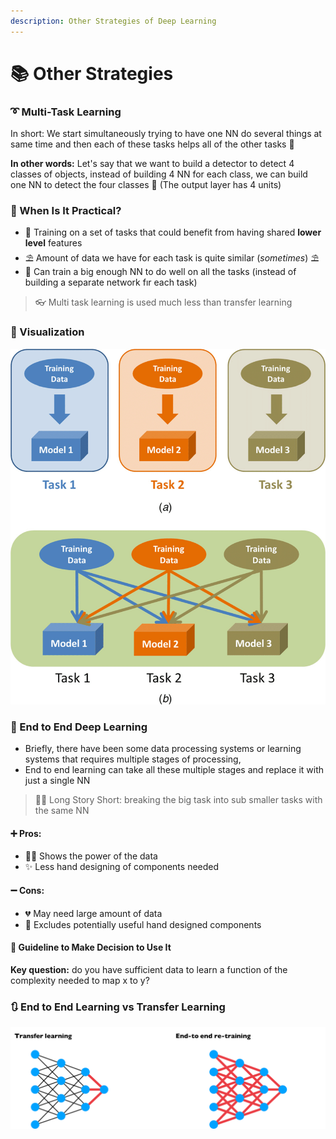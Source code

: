 ```yaml
---
description: Other Strategies of Deep Learning
---
```


# 📚 Other Strategies

### ➰ Multi-Task Learning

In short: We start simultaneously trying to have one NN do several things at same time and then each of these tasks helps all of the other tasks 🚀

**In other words:** Let's say that we want to build a detector to detect 4 classes of objects, instead of building 4 NN for each class, we can build one NN to detect the four classes 🤔 \(The output layer has 4 units\)

### 🤔 When Is It Practical?

* 🤳 Training on a set of tasks that could benefit from having shared **lower level** features
* ⛱ Amount of data we have for each task is quite similar \(_sometimes_\) ⛱
* 🤗 Can train a big enough NN to do well on all the tasks \(instead of building a separate network fır each task\)

> 👓 Multi task learning is used much less than transfer learning

### 👀 Visualization

![](../.gitbook/assets/singletaskvsmultitask.png)

### 🏴 End to End Deep Learning

* Briefly, there have been some data processing systems or learning systems that requires multiple stages of processing,
* End to end learning can take all these multiple stages and replace it with just a single NN

> 👩‍🔧 Long Story Short: breaking the big task into sub smaller tasks with the same NN

#### ➕ Pros:

* 🦸‍♀️ Shows the power of the data
* ✨ Less hand designing of components needed

#### ➖ Cons:

* 💔 May need large amount of data
* 🔎 Excludes potentially useful hand designed components

#### 🚩 Guideline to Make Decision to Use It

**Key question:** do you have sufficient data to learn a function of the complexity needed to map x to y?

### 🔃 End to End Learning vs Transfer Learning

![](../.gitbook/assets/e2evstl.png)

